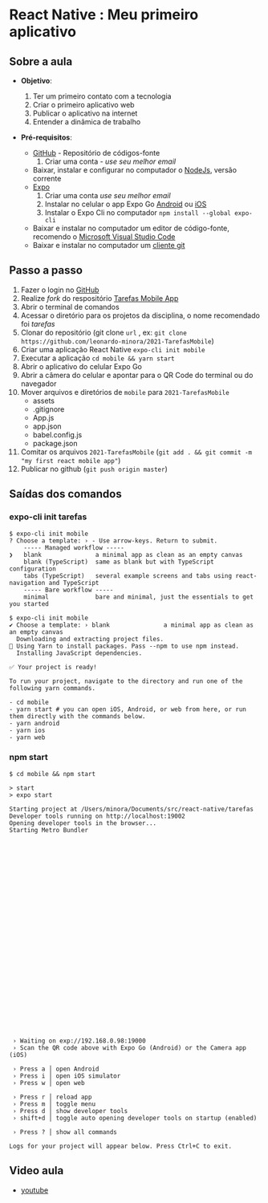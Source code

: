 # React Native : Meu primeiro aplicativo

## Sobre a aula

-  **Objetivo**:

   1. Ter um primeiro contato com a tecnologia
   2. Criar o primeiro aplicativo web
   3. Publicar o aplicativo na internet
   4. Entender a dinâmica de trabalho

-  **Pré-requisitos**:

   -  [GitHub](https://github.com/) - Repositório de códigos-fonte
      1. Criar uma conta - _use seu melhor email_
   -  Baixar, instalar e configurar no computador o [NodeJs](https://nodejs.org/), versão corrente
   -  [Expo](https://expo.dev/)
      1. Criar uma conta _use seu melhor email_
      2. Instalar no celular o app Expo Go [Android](https://play.google.com/store/apps/details?id=host.exp.exponent&referrer=www) ou [iOS](https://apps.apple.com/app/apple-store/id982107779)
      3. Instalar o Expo Cli no computador `npm install --global expo-cli`
   -  Baixar e instalar no computador um editor de código-fonte, recomendo o [Microsoft Visual Studio Code](https://code.visualstudio.com)
   -  Baixar e instalar no computador um [cliente git](https://git-scm.com)

## Passo a passo

1. Fazer o login no [GitHub](https://github.com/)
2. Realize _fork_ do respositório [Tarefas Mobile App](https://github.com/tiipos/2021-TarefasMobile)
3. Abrir o terminal de comandos
4. Acessar o diretório para os projetos da disciplina, o nome recomendado foi _tarefas_
5. Clonar do repositório (git clone `url` , ex: `git clone https://github.com/leonardo-minora/2021-TarefasMobile`)
6. Criar uma aplicação React Native `expo-cli init mobile`
7. Executar a aplicação `cd mobile && yarn start`
8. Abrir o aplicativo do celular Expo Go
9. Abrir a câmera do celular e apontar para o QR Code do terminal ou do navegador
10.   Mover arquivos e diretórios de `mobile` para `2021-TarefasMobile`
      -  assets
      -  .gitignore
      -  App.js
      -  app.json
      -  babel.config.js
      -  package.json
11.   Comitar os arquivos `2021-TarefasMobile` (`git add . && git commit -m "my first react mobile app"`)
12.   Publicar no github (`git push origin master`)

## Saídas dos comandos

### expo-cli init tarefas

```console
$ expo-cli init mobile
? Choose a template: › - Use arrow-keys. Return to submit.
    ----- Managed workflow -----
❯   blank               a minimal app as clean as an empty canvas
    blank (TypeScript)  same as blank but with TypeScript configuration
    tabs (TypeScript)   several example screens and tabs using react-navigation and TypeScript
    ----- Bare workflow -----
    minimal             bare and minimal, just the essentials to get you started

```

```console
$ expo-cli init mobile
✔ Choose a template: › blank               a minimal app as clean as an empty canvas
  Downloading and extracting project files.
🧶 Using Yarn to install packages. Pass --npm to use npm instead.
  Installing JavaScript dependencies.

✅ Your project is ready!

To run your project, navigate to the directory and run one of the following yarn commands.

- cd mobile
- yarn start # you can open iOS, Android, or web from here, or run them directly with the commands below.
- yarn android
- yarn ios
- yarn web

```

### npm start

```console
$ cd mobile && npm start

> start
> expo start

Starting project at /Users/minora/Documents/src/react-native/tarefas
Developer tools running on http://localhost:19002
Opening developer tools in the browser...
Starting Metro Bundler





























 › Waiting on exp://192.168.0.98:19000
 › Scan the QR code above with Expo Go (Android) or the Camera app (iOS)

 › Press a │ open Android
 › Press i │ open iOS simulator
 › Press w │ open web

 › Press r │ reload app
 › Press m │ toggle menu
 › Press d │ show developer tools
 › shift+d │ toggle auto opening developer tools on startup (enabled)

 › Press ? │ show all commands

Logs for your project will appear below. Press Ctrl+C to exit.

```

## Video aula

-  [youtube]()
